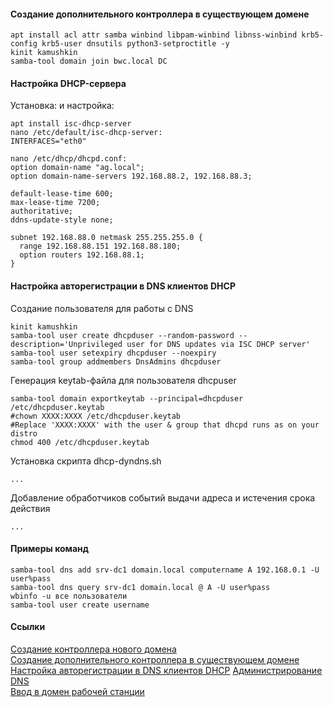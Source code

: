 #### Создание дополнительного контроллера в существующем домене
```
apt install acl attr samba winbind libpam-winbind libnss-winbind krb5-config krb5-user dnsutils python3-setproctitle -y
kinit kamushkin
samba-tool domain join bwc.local DC
```

#### Настройка DHCP-сервера
Установка: и настройка:  
```
apt install isc-dhcp-server
nano /etc/default/isc-dhcp-server:
INTERFACES="eth0"

nano /etc/dhcp/dhcpd.conf:
option domain-name "ag.local";
option domain-name-servers 192.168.88.2, 192.168.88.3;

default-lease-time 600;
max-lease-time 7200;
authoritative;
ddns-update-style none;

subnet 192.168.88.0 netmask 255.255.255.0 {
  range 192.168.88.151 192.168.88.180;
  option routers 192.168.88.1;
}
```

#### Настройка авторегистрации в DNS клиентов DHCP
Создание пользователя для работы с DNS
```
kinit kamushkin
samba-tool user create dhcpduser --random-password --description='Unprivileged user for DNS updates via ISC DHCP server'
samba-tool user setexpiry dhcpduser --noexpiry
samba-tool group addmembers DnsAdmins dhcpduser
```

Генерация keytab-файла для пользователя dhcpuser
```
samba-tool domain exportkeytab --principal=dhcpduser /etc/dhcpduser.keytab
#chown XXXX:XXXX /etc/dhcpduser.keytab
#Replace 'XXXX:XXXX' with the user & group that dhcpd runs as on your distro
chmod 400 /etc/dhcpduser.keytab
```
Установка скрипта dhcp-dyndns.sh  
```
...
```

Добавление обработчиков событий выдачи адреса и истечения срока действия  
```
...
```

#### Примеры команд
```
samba-tool dns add srv-dc1 domain.local computername A 192.168.0.1 -U user%pass  
samba-tool dns query srv-dc1 domain.local @ A -U user%pass  
wbinfo -u все пользователи
samba-tool user create username  
```

#### Ссылки
[Создание контроллера нового домена](https://wiki.samba.org/index.php/Setting_up_Samba_as_an_Active_Directory_Domain_Controller)  
[Создание дополнительного контроллера в существующем домене](https://wiki.samba.org/index.php/Joining_a_Samba_DC_to_an_Existing_Active_Directory)  
[Настройка авторегистрации в DNS клиентов DHCP](https://wiki.samba.org/index.php/Configure_DHCP_to_update_DNS_records)
[Администрирование DNS](https://wiki.samba.org/index.php/DNS_Administration#Administering_DNS_on_Windows)  
[Ввод в домен рабочей станции](https://wiki.samba.org/index.php/Setting_up_Samba_as_a_Domain_Member)

